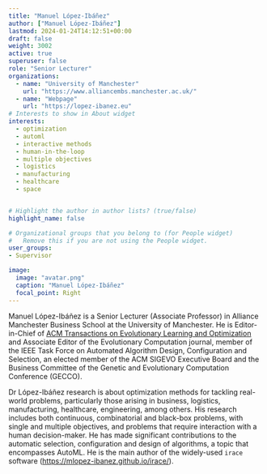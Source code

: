 ```yaml
---
title: "Manuel López-Ibáñez"
author: ["Manuel López-Ibáñez"]
lastmod: 2024-01-24T14:12:51+00:00
draft: false
weight: 3002
active: true
superuser: false
role: "Senior Lecturer"
organizations:
  - name: "University of Manchester"
    url: "https://www.alliancembs.manchester.ac.uk/"
  - name: "Webpage"
    url: "https://lopez-ibanez.eu"
# Interests to show in About widget
interests:
  - optimization
  - automl
  - interactive methods
  - human-in-the-loop
  - multiple objectives
  - logistics
  - manufacturing
  - healthcare
  - space


# Highlight the author in author lists? (true/false)
highlight_name: false

# Organizational groups that you belong to (for People widget)
#   Remove this if you are not using the People widget.
user_groups:
- Supervisor

image:
  image: "avatar.png"
  caption: "Manuel López-Ibáñez"
  focal_point: Right
---
```

Manuel López-Ibáñez is a Senior Lecturer (Associate Professor) in Alliance Manchester Business School at the University of Manchester.  He is Editor-in-Chief of [ACM Transactions on Evolutionary Learning and Optimization](https://telo.acm.org) and Associate Editor of the Evolutionary Computation journal,  member
of the IEEE Task Force on Automated Algorithm
Design, Configuration and Selection, an elected
member of the ACM SIGEVO Executive Board and the Business Committee
of the Genetic and Evolutionary Computation Conference (GECCO).

Dr López-Ibáñez research is about optimization methods for tackling real-world problems, particularly those arising in business, logistics, manufacturing, healthcare, engineering, among others. His research includes both continuous, combinatorial and black-box problems, with single and multiple objectives, and problems that require interaction with a human decision-maker. He has made significant contributions to the automatic selection, configuration and design of algorithms, a topic that encompasses AutoML. He is the main author of the widely-used `irace` software (<https://mlopez-ibanez.github.io/irace/>). 

